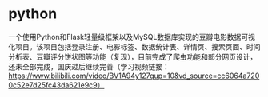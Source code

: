 # python

一个使用Python和Flask轻量级框架以及MySQL数据库实现的豆瓣电影数据可视化项目。该项目包括登录注册、电影标签、数据统计表、详情页、搜索页面、时间分析表、豆瓣评分饼状图等功能（复现），目前完成了爬虫功能和部分网页设计，还未全部完成，国庆过后继续完善（学习视频链接：https://www.bilibili.com/video/BV1A94y127qup=10&vd_source=cc6064a7200c52e7d25fc43da621e9c9）
